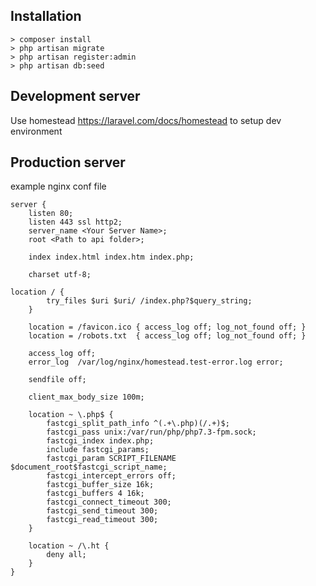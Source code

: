 ## Installation
    > composer install
    > php artisan migrate
    > php artisan register:admin
    > php artisan db:seed
            
## Development server

Use homestead https://laravel.com/docs/homestead to setup dev environment

## Production server

example nginx conf file

```
server {
    listen 80;
    listen 443 ssl http2;
    server_name <Your Server Name>;
    root <Path to api folder>;

    index index.html index.htm index.php;

    charset utf-8;

location / {
        try_files $uri $uri/ /index.php?$query_string;
    }

    location = /favicon.ico { access_log off; log_not_found off; }
    location = /robots.txt  { access_log off; log_not_found off; }

    access_log off;
    error_log  /var/log/nginx/homestead.test-error.log error;

    sendfile off;

    client_max_body_size 100m;

    location ~ \.php$ {
        fastcgi_split_path_info ^(.+\.php)(/.+)$;
        fastcgi_pass unix:/var/run/php/php7.3-fpm.sock;
        fastcgi_index index.php;
        include fastcgi_params;
        fastcgi_param SCRIPT_FILENAME $document_root$fastcgi_script_name;
        fastcgi_intercept_errors off;
        fastcgi_buffer_size 16k;
        fastcgi_buffers 4 16k;
        fastcgi_connect_timeout 300;
        fastcgi_send_timeout 300;
        fastcgi_read_timeout 300;
    }

    location ~ /\.ht {
        deny all;
    }
}
```